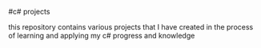 #c# projects

this repository contains various projects that I have created in the process of learning and applying my c# progress and knowledge

